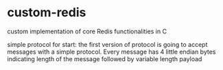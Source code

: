 # custom-redis
custom implementation of core Redis functionalities in C


simple protocol for start:
the first version of protocol is going to accept messages with a simple protocol. Every message has 4 little endian bytes indicating length of the message followed by variable length payload
